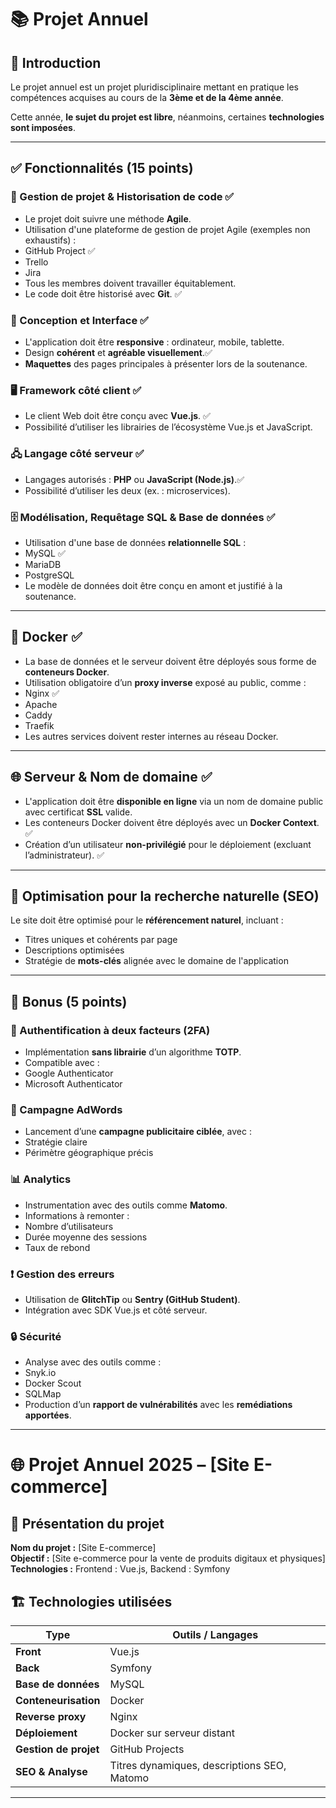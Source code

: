 # 📚 Projet Annuel

## 🎯 Introduction

Le projet annuel est un projet pluridisciplinaire mettant en pratique les compétences acquises au cours de la **3ème et de la 4ème année**.

Cette année, **le sujet du projet est libre**, néanmoins, certaines **technologies sont imposées**.

---

## ✅ Fonctionnalités (15 points)

### 🔁 Gestion de projet & Historisation de code ✅
- Le projet doit suivre une méthode **Agile**.
- Utilisation d'une plateforme de gestion de projet Agile (exemples non exhaustifs) :
 - GitHub Project ✅
 - Trello
 - Jira
- Tous les membres doivent travailler équitablement.
- Le code doit être historisé avec **Git**. ✅

### 🎨 Conception et Interface ✅
- L'application doit être **responsive** : ordinateur, mobile, tablette.
- Design **cohérent** et **agréable visuellement**.✅
- **Maquettes** des pages principales à présenter lors de la soutenance.

### 🖥️ Framework côté client ✅
- Le client Web doit être conçu avec **Vue.js**. ✅
- Possibilité d’utiliser les librairies de l’écosystème Vue.js et JavaScript.

### 🖧 Langage côté serveur ✅
- Langages autorisés : **PHP** ou **JavaScript (Node.js)**.✅
- Possibilité d’utiliser les deux (ex. : microservices).

### 🗄️ Modélisation, Requêtage SQL & Base de données ✅
- Utilisation d'une base de données **relationnelle SQL** :
 - MySQL ✅
 - MariaDB
 - PostgreSQL
- Le modèle de données doit être conçu en amont et justifié à la soutenance.

---

## 🐳 Docker ✅

- La base de données et le serveur doivent être déployés sous forme de **conteneurs Docker**.
- Utilisation obligatoire d’un **proxy inverse** exposé au public, comme :
 - Nginx ✅
 - Apache
 - Caddy
 - Traefik
- Les autres services doivent rester internes au réseau Docker.

---

## 🌐 Serveur & Nom de domaine ✅

- L'application doit être **disponible en ligne** via un nom de domaine public avec certificat **SSL** valide.
- Les conteneurs Docker doivent être déployés avec un **Docker Context**. ✅
- Création d’un utilisateur **non-privilégié** pour le déploiement (excluant l’administrateur). ✅

---

## 🔎 Optimisation pour la recherche naturelle (SEO)

Le site doit être optimisé pour le **référencement naturel**, incluant :

- Titres uniques et cohérents par page
- Descriptions optimisées
- Stratégie de **mots-clés** alignée avec le domaine de l'application

---

## 🌟 Bonus (5 points)

### 🔐 Authentification à deux facteurs (2FA)
- Implémentation **sans librairie** d’un algorithme **TOTP**.
- Compatible avec :
 - Google Authenticator
 - Microsoft Authenticator

### 📢 Campagne AdWords
- Lancement d’une **campagne publicitaire ciblée**, avec :
 - Stratégie claire
 - Périmètre géographique précis

### 📊 Analytics
- Instrumentation avec des outils comme **Matomo**.
- Informations à remonter :
 - Nombre d’utilisateurs
 - Durée moyenne des sessions
 - Taux de rebond

### ❗ Gestion des erreurs
- Utilisation de **GlitchTip** ou **Sentry (GitHub Student)**.
- Intégration avec SDK Vue.js et côté serveur.

### 🔒 Sécurité
- Analyse avec des outils comme :
 - Snyk.io
 - Docker Scout
 - SQLMap
- Production d’un **rapport de vulnérabilités** avec les **remédiations apportées**.

---


# 🌐 Projet Annuel 2025 – [Site E-commerce]

## 📌 Présentation du projet

**Nom du projet :** [Site E-commerce]  
**Objectif :** [Site e-commerce pour la vente de produits digitaux et physiques]
**Technologies :** Frontend : Vue.js, Backend : Symfony

## 🏗️ Technologies utilisées

| Type                       | Outils / Langages                           |
|----------------------------|---------------------------------------------|
| **Front**                  | Vue.js                                      |
| **Back**                   | Symfony                                     |
| **Base de données**        | MySQL                                       |
| **Conteneurisation**       | Docker                                      |
| **Reverse proxy**          | Nginx                                       |
| **Déploiement**            | Docker sur serveur distant                  |
| **Gestion de projet**      | GitHub Projects                             |
| **SEO & Analyse**          | Titres dynamiques, descriptions SEO, Matomo |

---